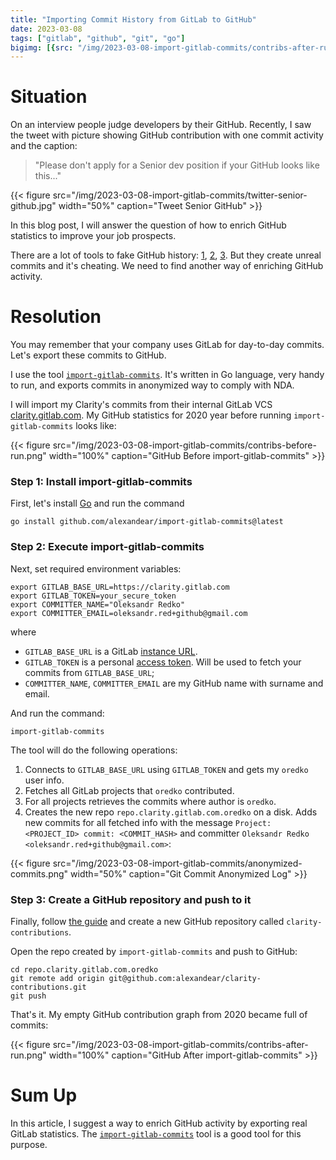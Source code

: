 ```yaml
---
title: "Importing Commit History from GitLab to GitHub"
date: 2023-03-08
tags: ["gitlab", "github", "git", "go"]
bigimg: [{src: "/img/2023-03-08-import-gitlab-commits/contribs-after-run.png", desc: "GitHub Contribution Graph"}]
---
```


# Situation

On an interview people judge developers by their GitHub. Recently, I saw the tweet with picture showing GitHub contribution
with one commit activity and the caption:

> "Please don't apply for a Senior dev position if your GitHub looks like this..."

<!--more-->

{{< figure src="/img/2023-03-08-import-gitlab-commits/twitter-senior-github.jpg" width="50%" caption="Tweet Senior GitHub" >}}

In this blog post, I will answer the question of how to enrich GitHub statistics to improve your job prospects.

There are a lot of tools to fake GitHub history: [1](https://github.com/Shpota/github-activity-generator),
[2](https://github.com/aljazst/github-contributions-generator), [3](https://github.com/artiebits/fake-git-history).
But they create unreal commits and it's cheating. We need to find another way of enriching GitHub activity.

# Resolution

You may remember that your company uses GitLab for day-to-day commits. Let's export these commits to GitHub.

I use the tool [`import-gitlab-commits`](https://github.com/alexandear/import-gitlab-commits).
It's written in Go language, very handy to run, and exports commits in anonymized way to comply with NDA.

I will import my Clarity's commits from their internal GitLab VCS [clarity.gitlab.com](https://clarity.gitlab.com).
My GitHub statistics for 2020 year before running `import-gitlab-commits` looks like:

{{< figure src="/img/2023-03-08-import-gitlab-commits/contribs-before-run.png" width="100%" caption="GitHub Before import-gitlab-commits" >}}


### Step 1: Install import-gitlab-commits

First, let's install [Go](https://go.dev/dl) and run the command
```shell
go install github.com/alexandear/import-gitlab-commits@latest
```

### Step 2: Execute import-gitlab-commits

Next, set required environment variables:
```shell
export GITLAB_BASE_URL=https://clarity.gitlab.com
export GITLAB_TOKEN=your_secure_token
export COMMITTER_NAME="Oleksandr Redko"
export COMMITTER_EMAIL=oleksandr.red+github@gmail.com
```
where
- `GITLAB_BASE_URL` is a GitLab [instance URL](https://stackoverflow.com/questions/58236175/what-is-a-gitlab-instance-url-and-how-can-i-get-it).
- `GITLAB_TOKEN` is a personal [access token](https://docs.gitlab.com/ee/user/profile/personal_access_tokens.html#create-a-personal-access-token).
Will be used to fetch your commits from `GITLAB_BASE_URL`;
- `COMMITTER_NAME`, `COMMITTER_EMAIL` are my GitHub name with surname and email.

And run the command:
```
import-gitlab-commits
```

The tool will do the following operations:

1. Connects to `GITLAB_BASE_URL` using `GITLAB_TOKEN` and gets my `oredko` user info.
2. Fetches all GitLab projects that `oredko` contributed.
3. For all projects retrieves the commits where author is `oredko`.
4. Creates the new repo `repo.clarity.gitlab.com.oredko` on a disk. Adds new commits for all fetched info with
the message `Project: <PROJECT_ID> commit: <COMMIT_HASH>` and committer `Oleksandr Redko <oleksandr.red+github@gmail.com>`:

{{< figure src="/img/2023-03-08-import-gitlab-commits/anonymized-commits.png" width="50%" caption="Git Commit Anonymized Log" >}}

### Step 3: Create a GitHub repository and push to it

Finally, follow [the guide](https://docs.github.com/en/get-started/quickstart/create-a-repo)
and create a new GitHub repository called `clarity-contributions`.

Open the repo created by `import-gitlab-commits` and push to GitHub:
```
cd repo.clarity.gitlab.com.oredko
git remote add origin git@github.com:alexandear/clarity-contributions.git
git push
```

That's it. My empty GitHub contribution graph from 2020 became full of commits:

{{< figure src="/img/2023-03-08-import-gitlab-commits/contribs-after-run.png" width="100%" caption="GitHub After import-gitlab-commits" >}}

# Sum Up

In this article, I suggest a way to enrich GitHub activity by exporting real GitLab statistics.
The [`import-gitlab-commits`](https://github.com/alexandear/import-gitlab-commits) tool is a good tool for this purpose.
